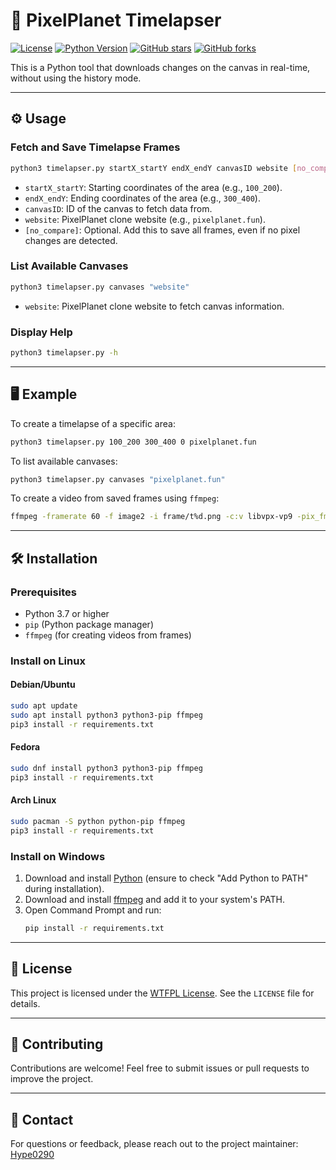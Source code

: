 # 📸 PixelPlanet Timelapser

[![License](https://img.shields.io/badge/License-WTFPL-brightgreen)](https://opensource.org/licenses/WTFPL)
[![Python Version](https://img.shields.io/badge/python-3.7+-blue.svg)](https://www.python.org/)
[![GitHub stars](https://img.shields.io/github/stars/Hype0290/timelapse-bot-pixelplanet?style=social)](https://github.com/Hype0290/timelapse-bot-pixelplanet/stargazers)
[![GitHub forks](https://img.shields.io/github/forks/Hype0290/timelapse-bot-pixelplanet?style=social)](https://github.com/Hype0290/timelapse-bot-pixelplanet/network)

This is a Python tool that downloads changes on the canvas in real-time, without using the history mode.

---

## ⚙️ Usage

### Fetch and Save Timelapse Frames
```bash
python3 timelapser.py startX_startY endX_endY canvasID website [no_compare]
```
- `startX_startY`: Starting coordinates of the area (e.g., `100_200`).
- `endX_endY`: Ending coordinates of the area (e.g., `300_400`).
- `canvasID`: ID of the canvas to fetch data from.
- `website`: PixelPlanet clone website (e.g., `pixelplanet.fun`).
- `[no_compare]`: Optional. Add this to save all frames, even if no pixel changes are detected.

### List Available Canvases
```bash
python3 timelapser.py canvases "website"
```
- `website`: PixelPlanet clone website to fetch canvas information.

### Display Help
```bash
python3 timelapser.py -h
```

---

## 🖥️ Example

To create a timelapse of a specific area:
```bash
python3 timelapser.py 100_200 300_400 0 pixelplanet.fun
```

To list available canvases:
```bash
python3 timelapser.py canvases "pixelplanet.fun"
```

To create a video from saved frames using `ffmpeg`:
```bash
ffmpeg -framerate 60 -f image2 -i frame/t%d.png -c:v libvpx-vp9 -pix_fmt yuva420p timelapse.mp4
```

---

## 🛠️ Installation

### Prerequisites
- Python 3.7 or higher
- `pip` (Python package manager)
- `ffmpeg` (for creating videos from frames)

### Install on Linux

#### Debian/Ubuntu
```bash
sudo apt update
sudo apt install python3 python3-pip ffmpeg
pip3 install -r requirements.txt
```

#### Fedora
```bash
sudo dnf install python3 python3-pip ffmpeg
pip3 install -r requirements.txt
```

#### Arch Linux
```bash
sudo pacman -S python python-pip ffmpeg
pip3 install -r requirements.txt
```

### Install on Windows

1. Download and install [Python](https://www.python.org/downloads/) (ensure to check "Add Python to PATH" during installation).
2. Download and install [ffmpeg](https://ffmpeg.org/download.html) and add it to your system's PATH.
3. Open Command Prompt and run:
    ```cmd
    pip install -r requirements.txt
    ```

---

## 📜 License

This project is licensed under the [WTFPL License](https://opensource.org/licenses/WTFPL). See the `LICENSE` file for details.

---

## 🤝 Contributing

Contributions are welcome! Feel free to submit issues or pull requests to improve the project.

---

## 📧 Contact

For questions or feedback, please reach out to the project maintainer: [Hype0290](https://github.com/Hype0290)
